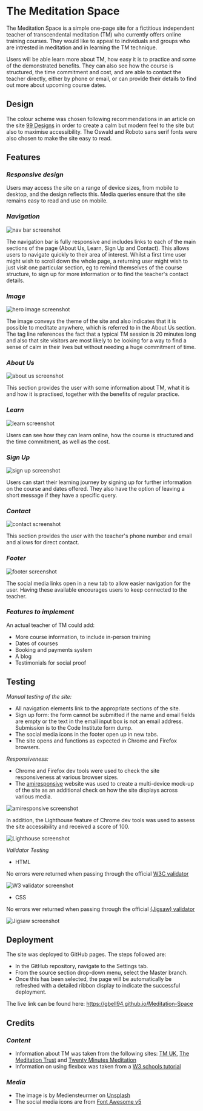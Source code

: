 
# The Meditation Space

The Meditation Space is a simple one-page site for a fictitious independent teacher of transcendental meditation (TM) who currently offers online training courses. They would like to appeal to individuals and groups who are intrested in meditation and in learning the TM technique.

Users will be able learn more about TM, how easy it is to practice and some of the demonstrated benefits. They can also see how the course is structured, the time commitment and cost, and are able to contact the teacher directly, either by phone or email, or can provide their details to find out more about upcoming course dates. 

## Design

The colour scheme was chosen following recommendations in an article on the site [99 Designs](https://99designs.co.uk/blog/tips/website-color-schemes/) in order to create a calm but modern feel to the site but also to maximise accessibility. The Oswald and Roboto sans serif fonts were also chosen to make the site easy to read.

## Features

### *Responsive design*

Users may access the site on a range of device sizes, from mobile to desktop, and the design reflects this. Media queries ensure that the site remains easy to read and use on mobile. 

### *Navigation* 

![nav bar screenshot](/DOCS/Logo-and-nav-bar-screenshot.png)

The navigation bar is fully responsive and includes links to each of the main sections of the page (About Us, Learn, Sign Up and Contact). This allows users to navigate quickly to their area of interest. Whilst a first time user might wish to scroll down the whole page, a returning user might wish to just visit one particular section, eg to remind themselves of the course structure, to sign up for more information or to find the teacher's contact details.

### *Image*

![hero image screenshot](/DOCS/Hero-image-and-text-screenshot.png)

The image conveys the theme of the site and also indicates that it is possible to meditate anywhere, which is referred to in the About Us section. The tag line references the fact that a typical TM session is 20 minutes long and also that site visitors are most likely to be looking for a way to find a sense of calm in their lives but without needing a huge commitment of time.

### *About Us*

![about us screenshot](/DOCS/About-us-screenshot.png)

This section provides the user with some information about TM, what it is and how it is practised, together with the benefits of regular practice.

### *Learn*

![learn screenshot](/DOCS/Learn-section-screenshot.png)

Users can see how they can learn online, how the course is structured and the time commitment, as well as the cost.

### *Sign Up*

![sign up screenshot](/DOCS/Sign-up-form-screenshot.png)

Users can start their learning journey by signing up for further information on the course and dates offered. They also have the option of leaving a short message if they have a specific query.

### *Contact*

![contact screenshot](/DOCS/Contact-section-screenshot.png)

This section provides the user with the teacher's phone number and email and allows for direct contact. 

### *Footer*

![footer screenshot](/DOCS/social-media-icons-screenshot.png)

The social media links open in a new tab to allow easier navigation for the user. Having these available encourages users to keep connected to the teacher.

### *Features to implement*

An actual teacher of TM could add:

- More course information, to include in-person training
- Dates of courses
- Booking and payments system
- A blog
- Testimonials for social proof

## Testing

*Manual testing of the site:* 

- All navigation elements link to the appropriate sections of the site.
- Sign up form: the form cannot be submitted if the name and email fields are empty or the text in the email input box is not an email address. Submission is to the Code Institute form dump.  
- The social media icons in the footer open up in new tabs.
- The site opens and functions as expected in Chrome and Firefox browsers.

*Responsiveness:*

- Chrome and Firefox dev tools were used to check the site responsiveness at various browser sizes.
- The [amiresponsive](http://ami.responsivedesign.is/) website was used to create a multi-device mock-up of the site as an additional check on how the site displays across various media. 

![amiresponsive screenshot](/DOCS/amiresponsive-screenshot.png)

In addition, the Lighthouse feature of Chrome dev tools was used to assess the site accessibility and received a score of 100.

![Lighthouse screenshot](/DOCS/Lighthouse-screenshot.png)

*Validator Testing*

- HTML

No errors were returned when passing through the official [W3C validator](https://validator.w3.org/)

![W3 validator screenshot](/DOCS/W3-validator-screenshot.png)
- CSS

No errors wer returned when passing through the official [(Jigsaw) validator](https://jigsaw.w3.org/css-validator/)

![Jigsaw screenshot](Jigsaw-validator-screenshot.png)

## Deployment

The site was deployed to GitHub pages. The steps followed are:

- In the GitHub repository, navigate to the Settings tab.
- From the source section drop-down menu, select the Master branch.
- Once this has been selected, the page will be automatically be refreshed with a detailed ribbon display to indicate the successful deployment.

The live link can be found here: <https://gbell94.github.io/Meditation-Space>

## Credits

### *Content*

- Information about TM was taken from the following sites: [TM UK](https://uk.tm.org/), [The Meditation Trust](https://www.meditationtrust.com/) and [Twenty Minutes Meditation](https://www.twentyminutesmeditation.co.uk/)
- Information on using flexbox was taken from a [W3 schools tutorial](https://www.w3schools.com/css/css3_flexbox.asp)

### *Media*

- The image is by Mediensteurmer on [Unsplash](https://unsplash.com/)
- The social media icons are from [Font Awesome v5](https://fontawesome.com/)
